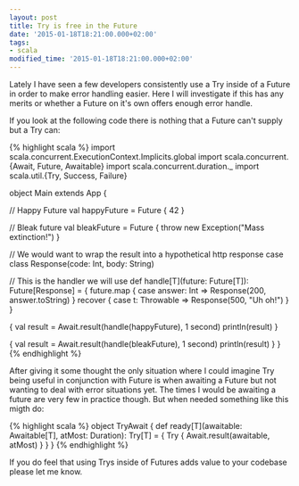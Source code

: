 ```yaml
---
layout: post
title: Try is free in the Future
date: '2015-01-18T18:21:00.000+02:00'
tags:
- scala
modified_time: '2015-01-18T18:21:00.000+02:00'
---
```

Lately I have seen a few developers consistently use a Try inside of a Future in
order to make error handling easier. Here I will investigate if this has any
merits or whether a Future on it's own offers enough error handle.

If you look at the following code there is nothing that a Future can't supply
but a Try can:

{% highlight scala %}
import scala.concurrent.ExecutionContext.Implicits.global
import scala.concurrent.{Await, Future, Awaitable}
import scala.concurrent.duration._
import scala.util.{Try, Success, Failure}

object Main extends App {

  // Happy Future
  val happyFuture = Future {
    42
  }

  // Bleak future
  val bleakFuture = Future {
    throw new Exception("Mass extinction!")
  }

  // We would want to wrap the result into a hypothetical http response
  case class Response(code: Int, body: String)

  // This is the handler we will use
  def handle[T](future: Future[T]): Future[Response] = {
    future.map {
      case answer: Int => Response(200, answer.toString)
    } recover {
      case t: Throwable => Response(500, "Uh oh!")
    }
  }

  {
    val result = Await.result(handle(happyFuture), 1 second)
    println(result)
  }

  {
    val result = Await.result(handle(bleakFuture), 1 second)
    println(result)
  }
}
{% endhighlight %}

After giving it some thought the only situation where I could imagine Try
being useful in conjunction with Future is when awaiting a Future but not wanting
to deal with error situations yet. The times I would be awaiting a future are
very few in practice though. But when needed something like this migth do:

{% highlight scala %}
object TryAwait {
  def ready[T](awaitable: Awaitable[T], atMost: Duration): Try[T] = {
    Try {
      Await.result(awaitable, atMost)
    }
  }
}
{% endhighlight %}

If you do feel that using Trys inside of Futures adds value to your codebase
please let me know.
